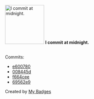 <img src="https://my-badges.github.io/my-badges/midnight-commits.png" alt="I commit at midnight." title="I commit at midnight." width="128">
<strong>I commit at midnight.</strong>
<br><br>

Commits:

- <a href="https://github.com/nlsschim/codebase/commit/e6007801121ca5e6a7299f89a9e478682a1567a1">e600780</a>
- <a href="https://github.com/nlsschim/Water-Pipe-Project/commit/008445daa353cf3d4343748e422a7c4a7f54bd74">008445d</a>
- <a href="https://github.com/nlsschim/Water-Pipe-Project/commit/f664cee2fbe1d29891308dc13b8c426e00a75412">f664cee</a>
- <a href="https://github.com/nlsschim/Water-Pipe-Project/commit/69562e93d439e5aa5abe2a316333b3b6a22a79a2">69562e9</a>


Created by <a href="https://github.com/my-badges/my-badges">My Badges</a>